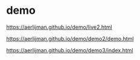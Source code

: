 # demo

https://aerlijman.github.io/demo/live2.html

https://aerlijman.github.io/demo/demo2/demo.html

https://aerlijman.github.io/demo/demo3/index.html
